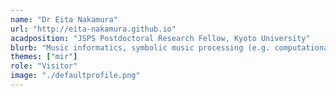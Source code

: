 ```yaml
---
name: "Dr Eita Nakamura"
url: "http://eita-nakamura.github.io"
acadposition: "JSPS Postdoctoral Research Fellow, Kyoto University"
blurb: "Music informatics, symbolic music processing (e.g. computational music arrangement, automatic accompaniment, performance generation, music alignment and transcription, piano fingering), statistical machine learning."
themes: ["mir"]
role: "Visitor"
image: "./defaultprofile.png"
---
```

